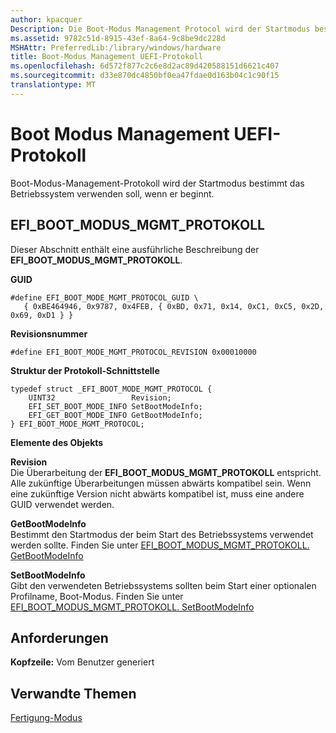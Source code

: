 ```yaml
---
author: kpacquer
Description: Die Boot-Modus Management Protocol wird der Startmodus bestimmt das Betriebssystem verwenden soll, wenn er beginnt.
ms.assetid: 9782c51d-8915-43ef-8a64-9c8be9dc228d
MSHAttr: PreferredLib:/library/windows/hardware
title: Boot-Modus Management UEFI-Protokoll
ms.openlocfilehash: 6d572f877c2c6e8d2ac89d420588151d6621c407
ms.sourcegitcommit: d33e870dc4850bf0ea47fdae0d163b04c1c90f15
translationtype: MT
---
```

# <a name="boot-mode-management-uefi-protocol"></a>Boot Modus Management UEFI-Protokoll


Boot-Modus-Management-Protokoll wird der Startmodus bestimmt das Betriebssystem verwenden soll, wenn er beginnt.

## <a name="span-idefibootmodemgmtprotocolspanspan-idefibootmodemgmtprotocolspanefibootmodemgmtprotocol"></a><span id="EFI_BOOT_MODE_MGMT_PROTOCOL"></span><span id="efi_boot_mode_mgmt_protocol"></span>EFI\_BOOT\_MODUS\_MGMT\_PROTOKOLL


Dieser Abschnitt enthält eine ausführliche Beschreibung der **EFI\_BOOT\_MODUS\_MGMT\_PROTOKOLL**.

**GUID**

``` syntax
#define EFI_BOOT_MODE_MGMT_PROTOCOL_GUID \
   { 0xBE464946, 0x9787, 0x4FEB, { 0xBD, 0x71, 0x14, 0xC1, 0xC5, 0x2D, 0x69, 0xD1 } }
```

**Revisionsnummer**

``` syntax
#define EFI_BOOT_MODE_MGMT_PROTOCOL_REVISION 0x00010000
```

**Struktur der Protokoll-Schnittstelle**

``` syntax
typedef struct _EFI_BOOT_MODE_MGMT_PROTOCOL {
    UINT32                 Revision;
    EFI_SET_BOOT_MODE_INFO SetBootModeInfo;
    EFI_GET_BOOT_MODE_INFO GetBootModeInfo;
} EFI_BOOT_MODE_MGMT_PROTOCOL;
```

**Elemente des Objekts**

<span id="Revision"></span><span id="revision"></span><span id="REVISION"></span>**Revision**  
Die Überarbeitung der **EFI\_BOOT\_MODUS\_MGMT\_PROTOKOLL** entspricht. Alle zukünftige Überarbeitungen müssen abwärts kompatibel sein. Wenn eine zukünftige Version nicht abwärts kompatibel ist, muss eine andere GUID verwendet werden.

<span id="GetBootModeInfo"></span><span id="getbootmodeinfo"></span><span id="GETBOOTMODEINFO"></span>**GetBootModeInfo**  
Bestimmt den Startmodus der beim Start des Betriebssystems verwendet werden sollte. Finden Sie unter [EFI\_BOOT\_MODUS\_MGMT\_PROTOKOLL. GetBootModeInfo](efi-boot-mode-mgmt-protocol-getbootmodeinfo.md)

<span id="SetBootModeInfo"></span><span id="setbootmodeinfo"></span><span id="SETBOOTMODEINFO"></span>**SetBootModeInfo**  
Gibt den verwendeten Betriebssystems sollten beim Start einer optionalen Profilname, Boot-Modus. Finden Sie unter [EFI\_BOOT\_MODUS\_MGMT\_PROTOKOLL. SetBootModeInfo](efi-boot-mode-mgmt-protocol-setbootmodeinfo.md)

## <a name="span-idrequirementsspanspan-idrequirementsspanspan-idrequirementsspanrequirements"></a><span id="Requirements"></span><span id="requirements"></span><span id="REQUIREMENTS"></span>Anforderungen


**Kopfzeile:** Vom Benutzer generiert

## <a name="span-idrelatedtopicsspanrelated-topics"></a><span id="related_topics"></span>Verwandte Themen


[Fertigung-Modus](manufacturing-mode.md)

 

 






